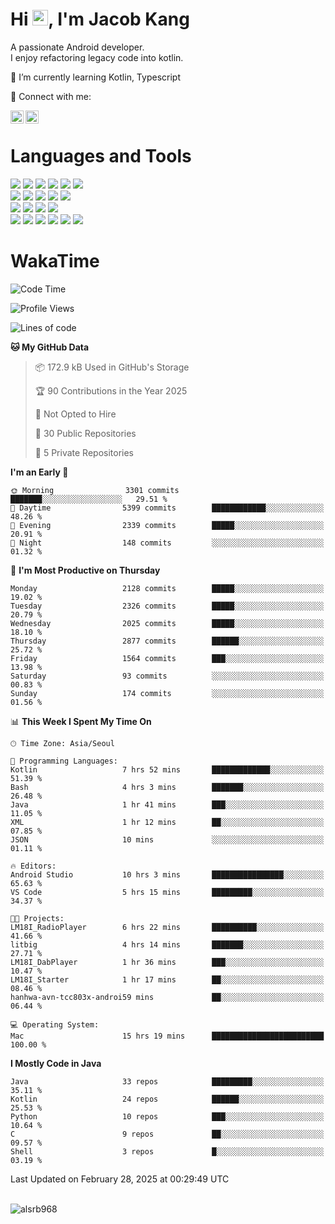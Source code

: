 # Hi <img src="https://media.giphy.com/media/hvRJCLFzcasrR4ia7z/giphy.gif" width="25px">, I'm Jacob Kang
A passionate Android developer.
</br>
I enjoy refactoring legacy code into kotlin.

🌱 I’m currently learning Kotlin, Typescript

🤝 Connect with me:

<a href="https://www.linkedin.com/in/minkyu-kang-b7477b1b2/"><img align="left" src="https://raw.githubusercontent.com/yushi1007/yushi1007/main/images/linkedin.svg" alt="Minkyu Kang | LinkedIn" width="21px"/></a>
<a href="https://www.instagram.com/_jacob_kang/"><img align="left" src="https://raw.githubusercontent.com/yushi1007/yushi1007/main/images/instagram.svg" alt="Jacob Kang | Instagram" width="21px"/></a>

</br>

# Languages and Tools

<div align="left">
<img src="https://img.shields.io/badge/java-007396?logo=java&logoColor=white"/>
<img src="https://img.shields.io/badge/kotlin-7F52FF?logo=kotlin&logoColor=white"/>
<img src="https://img.shields.io/badge/python-3776AB?logo=python&logoColor=white"/>
<img src="https://img.shields.io/badge/bash shell-4EAA25?logo=gnubash&logoColor=white"/>
<img src="https://img.shields.io/badge/c-A8B9CC?logo=c&logoColor=white"/>
<img src="https://img.shields.io/badge/c++-00599C?logo=c%2b%2b&logoColor=white"/>
</div>
<div align="left">
<img src="https://img.shields.io/badge/git-F05032?logo=git&logoColor=white"/>
<img src="https://img.shields.io/badge/github-181717?logo=github&logoColor=white"/>
<img src="https://img.shields.io/badge/mysql-4479A1?logo=mysql&logoColor=white"/>
<img src="https://img.shields.io/badge/sqlite-003B57?logo=sqlite&logoColor=white"/>
<img src="https://img.shields.io/badge/amazon AWS-232F3E?logo=amazonaws&logoColor=white"/>
</div>
<div align="left">
<img src="https://img.shields.io/badge/android-3DDC84?logo=android&logoColor=white"/>
<img src="https://img.shields.io/badge/linux-FCC624?logo=linux&logoColor=white"/>
<img src="https://img.shields.io/badge/flask-000000?logo=flask&logoColor=white"/>
<img src="https://img.shields.io/badge/arduino-00979D?logo=arduino&logoColor=white"/>
</div>
<div align="left">
<img src="https://img.shields.io/badge/slack-4A154B?logo=slack&logoColor=white"/>
<img src="https://img.shields.io/badge/notion-000000?logo=notion&logoColor=white"/>
<img src="https://img.shields.io/badge/jira-0052CC?logo=jira&logoColor=white"/>
<img src="https://img.shields.io/badge/postman-FF6C37?logo=postman&logoColor=white"/>
<img src="https://img.shields.io/badge/intellij-000000?logo=intellijidea&logoColor=white"/>
<img src="https://img.shields.io/badge/pycharm-000000?logo=pycharm&logoColor=white"/>
</div>

# WakaTime

<!--START_SECTION:waka-->
![Code Time](http://img.shields.io/badge/Code%20Time-4%2C663%20hrs%2059%20mins-blue)

![Profile Views](http://img.shields.io/badge/Profile%20Views-0-blue)

![Lines of code](https://img.shields.io/badge/From%20Hello%20World%20I%27ve%20Written-5.2%20million%20lines%20of%20code-blue)

**🐱 My GitHub Data** 

> 📦 172.9 kB Used in GitHub's Storage 
 > 
> 🏆 90 Contributions in the Year 2025
 > 
> 🚫 Not Opted to Hire
 > 
> 📜 30 Public Repositories 
 > 
> 🔑 5 Private Repositories 
 > 
**I'm an Early 🐤** 

```text
🌞 Morning                3301 commits        ███████░░░░░░░░░░░░░░░░░░   29.51 % 
🌆 Daytime                5399 commits        ████████████░░░░░░░░░░░░░   48.26 % 
🌃 Evening                2339 commits        █████░░░░░░░░░░░░░░░░░░░░   20.91 % 
🌙 Night                  148 commits         ░░░░░░░░░░░░░░░░░░░░░░░░░   01.32 % 
```
📅 **I'm Most Productive on Thursday** 

```text
Monday                   2128 commits        █████░░░░░░░░░░░░░░░░░░░░   19.02 % 
Tuesday                  2326 commits        █████░░░░░░░░░░░░░░░░░░░░   20.79 % 
Wednesday                2025 commits        █████░░░░░░░░░░░░░░░░░░░░   18.10 % 
Thursday                 2877 commits        ██████░░░░░░░░░░░░░░░░░░░   25.72 % 
Friday                   1564 commits        ███░░░░░░░░░░░░░░░░░░░░░░   13.98 % 
Saturday                 93 commits          ░░░░░░░░░░░░░░░░░░░░░░░░░   00.83 % 
Sunday                   174 commits         ░░░░░░░░░░░░░░░░░░░░░░░░░   01.56 % 
```


📊 **This Week I Spent My Time On** 

```text
🕑︎ Time Zone: Asia/Seoul

💬 Programming Languages: 
Kotlin                   7 hrs 52 mins       █████████████░░░░░░░░░░░░   51.39 % 
Bash                     4 hrs 3 mins        ███████░░░░░░░░░░░░░░░░░░   26.48 % 
Java                     1 hr 41 mins        ███░░░░░░░░░░░░░░░░░░░░░░   11.05 % 
XML                      1 hr 12 mins        ██░░░░░░░░░░░░░░░░░░░░░░░   07.85 % 
JSON                     10 mins             ░░░░░░░░░░░░░░░░░░░░░░░░░   01.11 % 

🔥 Editors: 
Android Studio           10 hrs 3 mins       ████████████████░░░░░░░░░   65.63 % 
VS Code                  5 hrs 15 mins       █████████░░░░░░░░░░░░░░░░   34.37 % 

🐱‍💻 Projects: 
LM18I_RadioPlayer        6 hrs 22 mins       ██████████░░░░░░░░░░░░░░░   41.66 % 
litbig                   4 hrs 14 mins       ███████░░░░░░░░░░░░░░░░░░   27.71 % 
LM18I_DabPlayer          1 hr 36 mins        ███░░░░░░░░░░░░░░░░░░░░░░   10.47 % 
LM18I_Starter            1 hr 17 mins        ██░░░░░░░░░░░░░░░░░░░░░░░   08.46 % 
hanhwa-avn-tcc803x-androi59 mins             ██░░░░░░░░░░░░░░░░░░░░░░░   06.44 % 

💻 Operating System: 
Mac                      15 hrs 19 mins      █████████████████████████   100.00 % 
```

**I Mostly Code in Java** 

```text
Java                     33 repos            █████████░░░░░░░░░░░░░░░░   35.11 % 
Kotlin                   24 repos            ██████░░░░░░░░░░░░░░░░░░░   25.53 % 
Python                   10 repos            ███░░░░░░░░░░░░░░░░░░░░░░   10.64 % 
C                        9 repos             ██░░░░░░░░░░░░░░░░░░░░░░░   09.57 % 
Shell                    3 repos             █░░░░░░░░░░░░░░░░░░░░░░░░   03.19 % 
```




 Last Updated on February 28, 2025 at 00:29:49 UTC
<!--END_SECTION:waka-->

</br>

<div align="left">
<img align="left" src="https://github-readme-stats.vercel.app/api/top-langs?username=alsrb968&show_icons=true&locale=en&layout=compact&theme=dark" alt="alsrb968" />
</div>
